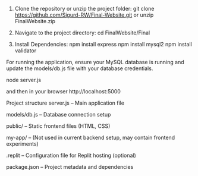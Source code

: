 1. Clone the repository or unzip the project folder:
git clone https://github.com/Sigurd-RW/Final-Website.git
or unzip FinalWebsite.zip

2. Navigate to the project directory:
cd FinalWebsite/Final

3. Install Dependencies:
npm install express 
npm install mysql2
npm install validator

For running the application, ensure your MySQL database is running and update the models/db.js file with your database credentials.

node server.js

and then in your browser http://localhost:5000


Project structure 
server.js – Main application file

models/db.js – Database connection setup

public/ – Static frontend files (HTML, CSS)

my-app/ – (Not used in current backend setup, may contain frontend experiments)

.replit – Configuration file for Replit hosting (optional)

package.json – Project metadata and dependencies


